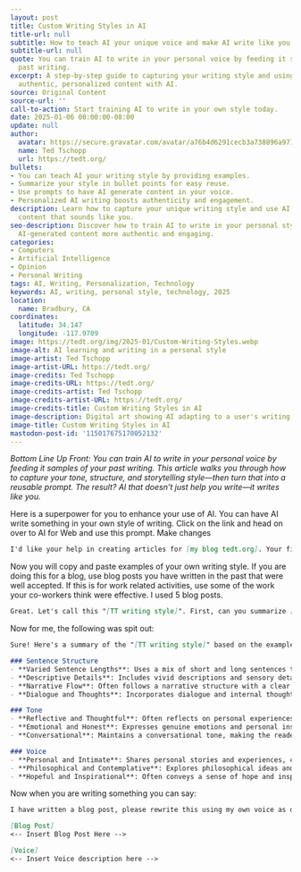 ```yaml
---
layout: post
title: Custom Writing Styles in AI
title-url: null
subtitle: How to teach AI your unique voice and make AI write like you
subtitle-url: null
quote: You can train AI to write in your personal voice by feeding it samples of your
  past writing.
excerpt: A step-by-step guide to capturing your writing style and using it to generate
  authentic, personalized content with AI.
source: Original Content
source-url: ''
call-to-action: Start training AI to write in your own style today.
date: 2025-01-06 00:00:00-08:00
update: null
author:
  avatar: https://secure.gravatar.com/avatar/a76b4d6291cecb3a738896a971bfb903?s=512&d=mp&r=g
  name: Ted Tschopp
  url: https://tedt.org/
bullets:
- You can teach AI your writing style by providing examples.
- Summarize your style in bullet points for easy reuse.
- Use prompts to have AI generate content in your voice.
- Personalized AI writing boosts authenticity and engagement.
description: Learn how to capture your unique writing style and use AI to generate
  content that sounds like you.
seo-description: Discover how to train AI to write in your personal style, making
  AI-generated content more authentic and engaging.
categories:
- Computers
- Artificial Intelligence
- Opinion
- Personal Writing
tags: AI, Writing, Personalization, Technology
keywords: AI, writing, personal style, technology, 2025
location:
  name: Bradbury, CA
coordinates:
  latitude: 34.147
  longitude: -117.9709
image: https://tedt.org/img/2025-01/Custom-Writing-Styles.webp
image-alt: AI learning and writing in a personal style
image-artist: Ted Tschopp
image-artist-URL: https://tedt.org/
image-credits: Ted Tschopp
image-credits-URL: https://tedt.org/
image-credits-artist: Ted Tschopp
image-credits-artist-URL: https://tedt.org/
image-credits-title: Custom Writing Styles in AI
image-description: Digital art showing AI adapting to a user's writing style.
image-title: Custom Writing Styles in AI
mastodon-post-id: '115017675170052132'
---
```

_Bottom Line Up Front: You can train AI to write in your personal voice by feeding it samples of your past writing. This article walks you through how to capture your tone, structure, and storytelling style—then turn that into a reusable prompt. The result? AI that doesn’t just help you write—it writes like you._
 
Here is a superpower for you to enhance your use of AI. You can have AI write something in your own style of writing.  Click on the link and head on over to AI for Web and use this prompt.  Make changes 

```markdown
I'd like your help in creating articles for [my blog tedt.org]. Your first task will be to understand my writing style based on examples that I give you. After that, we'll create some content. To start, please say GO AHEAD and I will paste examples of my writing. Keep saying GO AHEAD and I will paste new examples. When I am done I will give you additional instructions. 
```
Now you will copy and paste examples of your own writing style. If you are doing this for a blog, use blog posts you have written in the past that were well accepted. If this is for work related activities, use some of the work your co-workers think were effective. I used 5 blog posts.

```markdown
Great. Let's call this "[TT writing style]". First, can you summarize [TT writing style] in a bullet points? Focus on the sentence structure, tone and voice so that I can give your description to someone else to emulate my style of writing.
```

Now for me, the following was spit out:

```markdown
Sure! Here's a summary of the "[TT writing style]" based on the examples you provided:

### Sentence Structure
- **Varied Sentence Lengths**: Uses a mix of short and long sentences to create a natural flow.
- **Descriptive Details**: Includes vivid descriptions and sensory details to paint a clear picture.
- **Narrative Flow**: Often follows a narrative structure with a clear beginning, middle, and end.
- **Dialogue and Thoughts**: Incorporates dialogue and internal thoughts to add depth and perspective.

### Tone
- **Reflective and Thoughtful**: Often reflects on personal experiences and deeper meanings.
- **Emotional and Honest**: Expresses genuine emotions and personal insights.
- **Conversational**: Maintains a conversational tone, making the reader feel engaged and connected.

### Voice
- **Personal and Intimate**: Shares personal stories and experiences, creating an intimate connection with the reader.
- **Philosophical and Contemplative**: Explores philosophical ideas and contemplative thoughts.
- **Hopeful and Inspirational**: Often conveys a sense of hope and inspiration, especially in relation to faith and spirituality.
```

Now when you are writing something you can say:

```markdown
I have written a blog post, please rewrite this using my own voice as defined in the Voice section of this prompt.  

[Blog Post]
<-- Insert Blog Post Here -->

[Voice]
<-- Insert Voice description here -->
```